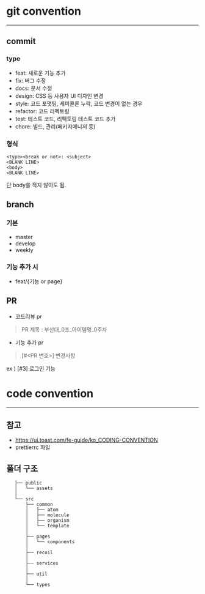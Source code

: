 # git convention
***
## commit
### type
- feat: 새로운 기능 추가
- fix: 버그 수정
- docs: 문서 수정
- design: CSS 등 사용자 UI 디자인 변경
- style: 코드 포맷팅, 세미콜론 누락, 코드 변경이 없는 경우
- refactor: 코드 리펙토링
- test: 테스트 코드, 리펙토링 테스트 코드 추가
- chore: 빌드, 관리(페키지메니저 등)

### 형식
```
<type><break or not>: <subject>
<BLANK LINE>
<body>
<BLANK LINE>
```
단 body를 적지 않아도 됨.

## branch
### 기본
- master
- develop
- weekly

### 기능 추가 시
- feat/{기능 or page}

## PR
- 코드리뷰 pr
> PR 제목 : 부산대_0조_아이템명_0주차   

- 기능 추가 pr
> [#<PR 번호>] 변경사항   

ex ) [#3] 로그인 기능

# code convention
***

## 참고
- https://ui.toast.com/fe-guide/ko_CODING-CONVENTION
- prettierrc 파일

## 폴더 구조
```
   ├── public
   │   └── assets
   │
   └── src
       ├── common
       │   ├── atom
       │   ├── molecule
       │   ├── organism
       │   └── template
       │
       ├── pages
       │   └── components
       │
       ├── recoil
       │
       ├── services
       │
       ├── util
       │
       └── types
```

